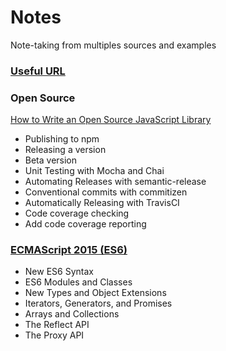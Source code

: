 # <b>Notes</b>
Note-taking from multiples sources and examples


### [Useful URL](url.md)

### Open Source

[How to Write an Open Source JavaScript Library](micro-library)
* Publishing to npm
* Releasing a version
* Beta version
* Unit Testing with Mocha and Chai
* Automating Releases with semantic-release
* Conventional commits with commitizen
* Automatically Releasing with TravisCI
* Code coverage checking
* Add code coverage reporting

### [ECMAScript 2015 (ES6)](ECMAScript-2015_ES6)
* New ES6 Syntax
* ES6 Modules and Classes
* New Types and Object Extensions
* Iterators, Generators, and Promises
* Arrays and Collections
* The Reflect API
* The Proxy API
